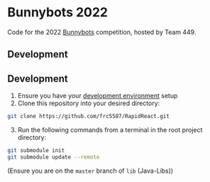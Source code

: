 # Bunnybots 2022

Code for the 2022 [Bunnybots](https://robot.mbhs.edu/bunnybots) competition, hosted by Team 449.

## Development

## Development

1. Ensure you have your [development environment](https://docs.google.com/document/d/1aIU0DHuo5cpUBqaEfo6aFolHQICQZpcRSDaEHf0i_Rw/edit#heading=h.q5ppjllstyg5) setup
2. Clone this repository into your desired directory:
```bash
git clone https://github.com/frc5587/RapidReact.git
```
3. Run the following commands from a terminal in the root project directory:
```bash
git submodule init
git submodule update --remote
```
(Ensure you are on the `master` branch of `lib` (Java-Libs))